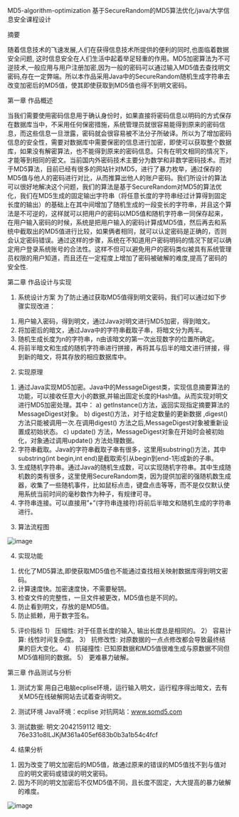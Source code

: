 MD5-algorithm-optimization
基于SecureRandom的MD5算法优化/java/大学信息安全课程设计



摘要

随着信息技术的飞速发展,人们在获得信息技术所提供的便利的同时,也面临着数据安全问题, 这时信息安全在人们生活中起着举足轻重的作用。MD5加密算法为不可逆技术,一般应用与用户注册加密,因为一般的密码可以通过输入MD5值去查找明文密码,存在一定弊端。所以本作品采用Java中的SecureRandom随机生成字符串去改变加密后的MD5值，使其即使获取到MD5值也得不到明文密码。

 
第一章 作品概述

当我们需要使用密码信息用于确认身份时，如果直接将密码信息以明码的方式保存在数据库当中，不采用任何保密措施，系统管理员就很容易能得到原来的密码信息，而这些信息一旦泄露，密码就会很容易被不法分子所破译。所以为了增加密码信息的安全性，需要对数据库中需要保密的信息进行加密，即使可以获取整个数据库，如果没有解密算法，也不能得到原来的密码信息。只有在明文相同的情况下，才能等到相同的密文。当前国内外密码技术主要分为数学和非数学密码技术。而对于MD5算法，目前已经有很多的网站针对MD5，进行了暴力枚举，通过保存的MD5值与他人的密码进行对比，从而推算出他人的账户密码。我们所设计的算法可以很好地解决这个问题，我们的算法是基于SecureRandom对MD5的算法优化，我们在MD5生成的固定输出字符串（将任意长度的字符串经过计算得到固定长度的输出）的基础上在其中间增加了随机生成的一段变长的字符串，并且这个算法是不可逆的，这样就可以把用户的密码以MD5值和随机字符串一同保存起来，在用户输入密码的时候，系统是把用户输入的密码计算成MD5值，然后再去和系统中截取出的MD5值进行比较，如果俩者相同，就可以认定密码是正确的，否则会认定密码错误。通过这样的步骤，系统在不知道用户密码明码的情况下就可以确定用户登录系统账号的合法性。这样不但可以避免用户的密码类似被具有系统管理员权限的用户知道，而且还在一定程度上增加了密码被破解的难度,提高了密码的安全性.



 
第二章 作品设计与实现                              

1.	系统设计方案
为了防止通过获取MD5值得到明文密码，我们可以通过如下步骤实现改进：
1)	用户输入密码，得到明文，通过Java对明文进行MD5加密，得到暗文。
2)	将加密后的暗文，通过Java中的字符串截取子串，将暗文分为两半。
3)	随机生成长度为n的字符串，n由该暗文的第一次出现数字的位置所确定。
4)	将前半暗文和生成的随机字符串进行拼接，再将其与后半的暗文进行拼接，得到新的暗文，将其存放的相应数据库中。

2.	实现原理
1)	通过Java实现MD5加密。Java中的MessageDigest类，实现信息摘要算法的功能，可以接收任意大小的数据,并输出固定长度的Hash值。从而实现对明文进行MD5加密处理。其中：
a)	getInstance()方法，返回实现指定摘要算法的MessageDigest对象。
b)	digest()方法，对于给定数量的更新数据 ,digest() 方法只能被调用一次.在调用digest() 方法之后,MessageDigest对象被重新设置成初始状态。
c)	update() 方法，MessageDigest对象在开始时会被初始化，对象通过调用update() 方法处理数据。
2)	字符串截取。Java的字符串截取子串有很多，这里用substring()方法，其中substring(int begin,int end)是截取索引从begin到end-1形成新的子串。
3)	生成随机字符串。通过Java的随机生成数，可以实现随机字符串。其中生成随机数的类有很多，这里使用SecureRandom类，因为提供加密的强随机数生成器，收集了一些随机事件，比如鼠标点击，键盘点击等等，而不是仅仅默认使用系统当前时间的毫秒数作为种子，有规律可寻。 
4)	字符串连接。可以直接用”+”(字符串连接符)将前后半暗文和随机生成的字符串进行。

3.	算法流程图

![image](https://github.com/HarveyJI/MD5-algorithm-optimization/assets/78439035/6639e778-4f9e-432a-9253-43d3bcaf748c)


4.	实现功能
1)	优化了MD5算法,即使获取MD5值也不能通过查找相关映射数据库得到明文密码。
2)	计算速度快。加密速度快，不需要秘钥。
3)	检查文件的完整性，一旦文件被更改，MD5值也是不同的。
4)	防止看到明文，存放的是MD5值。
5)	防止抵赖，用于数字签名。

5.	评价指标
1）	压缩性: 对于任意长度的输入, 输出长度总是相同的。
2）	容易计算: 线性时间复杂度。
3）	抗修改性: 对原数据的一点点修改都会导致最终结果的巨大变化。
4）	抗碰撞性: 已知原数据和MD5值很难生成与原数据不同但MD5值相同的数据。
5）	更难暴力破解。 




第三章 作品测试与分析

1.	测试方案
用自己电脑ecplise环境，运行输入明文，运行程序得出暗文，去有关MD5在线破解网站去试着查询明文。

2.	测试环境
Java环境：ecplise
对抗网站：www.somd5.com

3.	测试数据:
明文:2042159112
暗文: 76e331o8lLJKjM361a405ef683b0b3a1b54c4fcf

4.	结果分析
1)	因为改变了明文加密后的MD5值，故通过原来的错误的MD5值找不到与值对应的明文密码或错误的明文密码。
2)	因为不同的明文加密后不仅MD5值不同，且长度不固定，大大提高的暴力破解的难度。

![image](https://github.com/HarveyJI/MD5-algorithm-optimization/assets/78439035/6765f4c8-937b-4301-ad78-c3b2f6fce88b)

